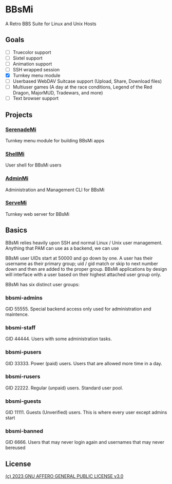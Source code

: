 # BBsMi
A Retro BBS Suite for Linux and Unix Hosts

## Goals
- [ ] Truecolor support
- [ ] Sixtel support
- [ ] Animation support
- [ ] SSH wrapped session
- [x] Turnkey menu module
- [ ] Userbased WebDAV Suitcase support (Upload, Share, Download files)
- [ ] Multiuser games (A day at the race conditions, Legend of the Red Dragon, MajorMUD, Tradewars, and more)
- [ ] Text browser support

## Projects

### [SerenadeMi](//github.com/BBsMi/SerenadeMi)
Turnkey menu module for building BBsMi apps

### [ShellMi](//github.com/BBsMi/ShellMi)
User shell for BBsMi users

### [AdminMi](//github.com/BBsMi/AdminMi)
Administration and Management CLI for BBsMi

### [ServeMi](//github.com/BBsMi/ServeMi)
Turnkey web server for BBsMi

## Basics
BBsMi relies heavily upon SSH and normal Linux / Unix user management. Anything that PAM can use as a backend, we can use

BBsMi user UIDs start at 50000 and go down by one. A user has their username as their primary group; uid / gid match or skip to next number down and then are added to the proper group. BBsMi applications by design will interface with a user based on their highest attached user group only.

BBsMi has six distinct user groups:

### bbsmi-admins
GID 55555. Special backend access only used for administration and maintence.

### bbsmi-staff
GID 44444. Users with some administration tasks.

### bbsmi-pusers
GID 33333. Power (paid) users. Users that are allowed more time in a day.

### bbsmi-rusers
GID 22222. Regular (unpaid) users. Standard user pool.

### bbsmi-guests
GID 11111. Guests (Unverified) users. This is where every user except admins start

### bbsmi-banned
GID 6666. Users that may never login again and usernames that may never bereused

## License
[(c) 2023 GNU AFFERO GENERAL PUBLIC LICENSE v3.0](//github.com/BBsMi/.github/blob/trunk/LICENSE)
